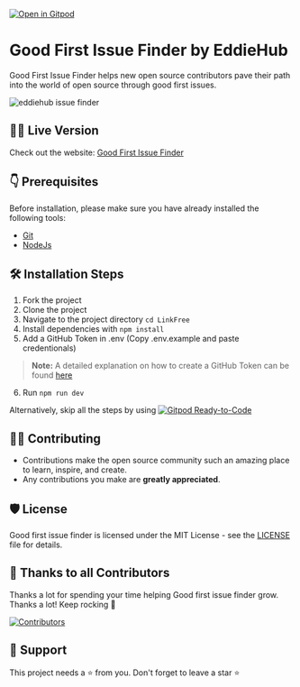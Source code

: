 [![Open in Gitpod](https://gitpod.io/button/open-in-gitpod.svg)](https://gitpod.io/#https://github.com/EddieHubCommunity/good-first-issue-finder)

# Good First Issue Finder by EddieHub

Good First Issue Finder helps new open source contributors pave their path into the world of open source through good first issues.

![eddiehub issue finder](https://user-images.githubusercontent.com/91655303/159216752-c794b00c-226e-40b1-b626-160878e4f73a.png)

<!-- (Can be only done after merged 😅)
## Example using Gitpod, ephemeral dev environment in the cloud (free)

![Gitpod GIF with progress bar](https://user-images.githubusercontent.com/46727048/146048451-ed4ff31a-c178-4713-a9e0-95118be742dc.gif)
-->

## 👨‍💻 Live Version

Check out the website: [Good First Issue Finder](http://finder.eddiehub.org/)

## 👇 Prerequisites

Before installation, please make sure you have already installed the following tools:

- [Git](https://git-scm.com/downloads)
- [NodeJs](https://nodejs.org/en/download/)

## 🛠️ Installation Steps

1. Fork the project
2. Clone the project
3. Navigate to the project directory `cd LinkFree`
4. Install dependencies with `npm install`
5. Add a GitHub Token in .env (Copy .env.example and paste credentionals)

> **Note:**  A detailed explanation on how to create a GitHub Token can be found [here](https://docs.github.com/en/authentication/keeping-your-account-and-data-secure/creating-a-personal-access-token)

6. Run `npm run dev`

Alternatively, skip all the steps by using [![Gitpod Ready-to-Code](https://img.shields.io/badge/Gitpod-Ready--to--Code-blue?logo=gitpod)](https://gitpod.io/#https://github.com/EddieHubCommunity/good-first-issue-finder)

## 👨‍💻 Contributing

- Contributions make the open source community such an amazing place to learn, inspire, and create.
- Any contributions you make are **greatly appreciated**.
<!-- Don't yet have guide, uncomment when we have refer https://github.com/EddieHubCommunity/good-first-issue-finder/issues/79
- Check out our [contribution guidelines](/CONTRIBUTING.md) for more information.
-->

## 🛡️ License

Good first issue finder is licensed under the MIT License - see the [LICENSE](LICENSE) file for details.

## 💪 Thanks to all Contributors

Thanks a lot for spending your time helping Good first issue finder grow. Thanks a lot! Keep rocking 🍻

[![Contributors](https://contrib.rocks/image?repo=EddieHubCommunity/good-first-issue-finder)](https://github.com/EddieHubCommunity/good-first-issue-finder/graphs/contributors)

## 🙏 Support

This project needs a ⭐️ from you. Don't forget to leave a star ⭐️